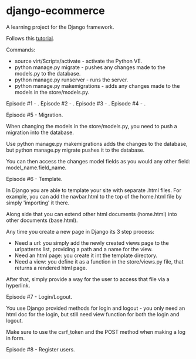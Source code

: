 # django-ecommerce

A learning project for the Django framework.

Follows this [tutorial](https://www.youtube.com/watch?v=u6R4vBa7ZK4&list=PLCC34OHNcOtpRfBYk-8y0GMO4i1p1zn50).

Commands:
- source virt/Scripts/activate - activate the Python VE.
- python manage.py migrate - pushes any changes made to the models.py to the database.
- python manage.py runserver - runs the server.
- python manage.py makemigrations - adds any changes made to the models in the store/models.py.

Episode #1 - .
Episode #2 - .
Episode #3 - .
Episode #4 - .


Episode #5 - Migration.

When changing the models in the store/models.py, you need to push a migration into the database.

Use python manage.py makemigrations adds the changes to the database, but python manage.py migrate pushes it to the database.

You can then access the changes model fields as you would any other field: model_name.field_name.

Episode #6 - Template.

In Django you are able to template your site with separate .html files. For example, you can add the navbar.html to the top of the home.html file by simply 'importing' it there.

Along side that you can extend other html documents (home.html) into other documents (base.html).


Any time you create a new page in Django its 3 step process:
- Need a url: you simply add the newly created views page to the urlpatterns list, providing a path and a name for the view.
- Need an html page: you create it int the template directory.
- Need a view: you define it as a function in the store/views.py file, that returns a rendered html page.


After that, simply provide a way for the user to access that file via a hyperlink.

Episode #7 - Login/Logout.

You use Django provided methods for login and logout - you only need an html doc for the login, but still need view function for both the login and logout.

Make sure to use the csrf_token and the POST method when making a log in form.

Episode #8 - Register users.

